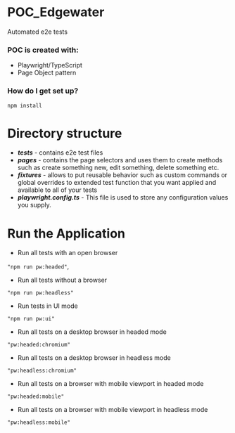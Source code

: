 # POC_Edgewater

Automated e2e tests

### POC is created with:

- Playwright/TypeScript
- Page Object pattern

### How do I get set up?

`npm install`

# Directory structure

- **_tests_** - contains e2e test files 
- **_pages_** - contains the page selectors and uses them to create methods such as create something new, edit something, delete something etc.
- **_fixtures_** - allows to put reusable behavior such as custom commands or global overrides to extended test function that you want applied and available to all of your tests
- _**playwright.config.ts**_ - This file is used to store any configuration values you supply.

# Run the Application

- Run all tests with an open browser

`"npm run pw:headed"`,

- Run all tests without a browser

`"npm run pw:headless"`

- Run tests in UI mode

`"npm run pw:ui"`

- Run all tests on a desktop browser in headed mode

`"pw:headed:chromium"`

- Run all tests on a desktop browser in headless mode

`"pw:headless:chromium"`

- Run all tests on a browser with mobile viewport in headed mode

`"pw:headed:mobile"`

- Run all tests on a browser with mobile viewport in headless mode

`"pw:headless:mobile"`
